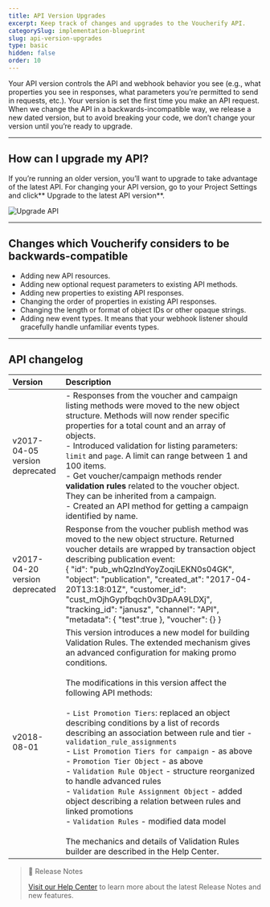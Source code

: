 ```yaml
---
title: API Version Upgrades
excerpt: Keep track of changes and upgrades to the Voucherify API.
categorySlug: implementation-blueprint
slug: api-version-upgrades
type: basic
hidden: false
order: 10
---
```


Your API version controls the API and webhook behavior you see (e.g., what properties you see in responses, what parameters you’re permitted to send in requests, etc.). Your version is set the first time you make an API request. When we change the API in a backwards-incompatible way, we release a new dated version, but to avoid breaking your code, we don’t change your version until you’re ready to upgrade.

---

## How can I upgrade my API?

If you’re running an older version, you’ll want to upgrade to take advantage of the latest API. For changing your API version, go to your Project Settings and click** Upgrade to the latest API version**.

<!-- ![Upgrade API](../../assets/img/guides_development_api_version_upgrades_upgrade_1.png "Upgrade API") -->
![Upgrade API](https://files.readme.io/d5b3ce2-upgrade-API.png "Upgrade API")

---

## Changes which Voucherify considers to be backwards-compatible

- Adding new API resources.
- Adding new optional request parameters to existing API methods.
- Adding new properties to existing API responses.
- Changing the order of properties in existing API responses.
- Changing the length or format of object IDs or other opaque strings. 
- Adding new event types. It means that your webhook listener should gracefully handle unfamiliar events types.

---

## API changelog

| Version | Description |
|:---|:---|
| v2017-04-05 <br>version deprecated | - Responses from the voucher and campaign listing methods were moved to the new object structure. Methods will now render specific properties for a total count and an array of objects.<br>- Introduced validation for listing parameters: `limit` and `page`. A limit can range between 1 and 100 items.<br>- Get voucher/campaign methods render **validation rules** related to the voucher object. They can be inherited from a campaign.<br>- Created an API method for getting a campaign identified by name. |
| v2017-04-20 <br>version deprecated | Response from the voucher publish method was moved to the new object structure. Returned voucher details are wrapped by transaction object describing publication event:<br>{ "id": "pub_whQzIndYoyZoqiLEKN0s04GK", "object": "publication", "created_at": "2017-04-20T13:18:01Z", "customer_id": "cust_mOjhGypfbqch0v3DpAA9LDXj", "tracking_id": "janusz", "channel": "API", "metadata": { "test":true }, "voucher": {} } |
| v2018-08-01 | This version introduces a new model for building Validation Rules. The extended mechanism gives an advanced configuration for making promo conditions.<br><br>The modifications in this version affect the following API methods:<br><br>- `List Promotion Tiers`: replaced an object describing conditions by a list of records describing an association between rule and tier - `validation_rule_assignments`<br>- `List Promotion Tiers for campaign` - as above<br>- `Promotion Tier Object` - as above<br>- `Validation Rule Object` - structure reorganized to handle advanced rules<br>- `Validation Rule Assignment Object` - added object describing a relation between rules and linked promotions<br>- `Validation Rules` - modified data model<br><br>The mechanics and details of Validation Rules builder are described in the Help Center. |

> 📘 Release Notes
>
> [Visit our Help Center](https://support.voucherify.io/article/23-whats-new-in-voucherify) to learn more about the latest Release Notes and new features.
